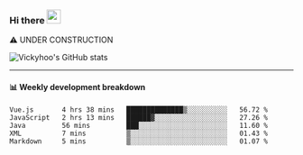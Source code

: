 ### Hi there <a href="https://www.gautamkrishnar.com/"><img src="https://media.giphy.com/media/hvRJCLFzcasrR4ia7z/giphy.gif" width="25px"></a>
⚠️ UNDER CONSTRUCTION

![Vickyhoo's GitHub stats](https://github-readme-stats.vercel.app/api?username=vickyhoo&theme=react&show_icons=true)

---

#### :bar_chart: Weekly development breakdown

<!--START_SECTION:waka-->
```text
Vue.js       4 hrs 38 mins   ██████████████▒░░░░░░░░░░   56.72 % 
JavaScript   2 hrs 13 mins   ██████▓░░░░░░░░░░░░░░░░░░   27.26 % 
Java         56 mins         ███░░░░░░░░░░░░░░░░░░░░░░   11.60 % 
XML          7 mins          ▒░░░░░░░░░░░░░░░░░░░░░░░░   01.43 % 
Markdown     5 mins          ▒░░░░░░░░░░░░░░░░░░░░░░░░   01.07 % 
```
<!--END_SECTION:waka-->


<!--
**vickyhoo/vickyhoo** is a ✨ _special_ ✨ repository because its `README.md` (this file) appears on your GitHub profile.

Here are some ideas to get you started:

- 🔭 I’m currently working on ...
- 🌱 I’m currently learning ...
- 👯 I’m looking to collaborate on ...
- 🤔 I’m looking for help with ...
- 💬 Ask me about ...
- 📫 How to reach me: ...
- 😄 Pronouns: ...
- ⚡ Fun fact: ...
-->
